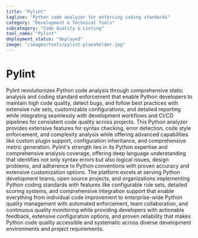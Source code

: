 ```yaml
---
title: "Pylint"
tagline: "Python code analyzer for enforcing coding standards"
category: "Development & Technical Tools"
subcategory: "Code Quality & Linting"
tool_name: "Pylint"
deployment_status: "deployed"
image: "/images/tools/pylint-placeholder.jpg"
---
```


# Pylint

Pylint revolutionizes Python code analysis through comprehensive static analysis and coding standard enforcement that enable Python developers to maintain high code quality, detect bugs, and follow best practices with extensive rule sets, customizable configurations, and detailed reporting while integrating seamlessly with development workflows and CI/CD pipelines for consistent code quality across projects. This Python analyzer provides extensive features for syntax checking, error detection, code style enforcement, and complexity analysis while offering advanced capabilities like custom plugin support, configuration inheritance, and comprehensive metric generation. Pylint's strength lies in its Python expertise and comprehensive analysis coverage, offering deep language understanding that identifies not only syntax errors but also logical issues, design problems, and adherence to Python conventions with proven accuracy and extensive customization options. The platform excels at serving Python development teams, open source projects, and organizations implementing Python coding standards with features like configurable rule sets, detailed scoring systems, and comprehensive integration support that enable everything from individual code improvement to enterprise-wide Python quality management with automated enforcement, team collaboration, and continuous quality monitoring while providing developers with actionable feedback, extensive configuration options, and proven reliability that makes Python code quality accessible and systematic across diverse development environments and project requirements.